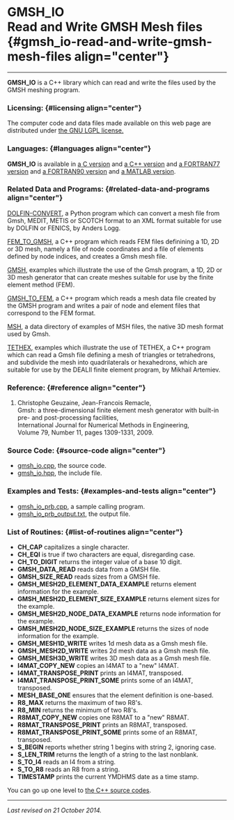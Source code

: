 GMSH\_IO\
Read and Write GMSH Mesh files {#gmsh_io-read-and-write-gmsh-mesh-files align="center"}
==============================

------------------------------------------------------------------------

**GMSH\_IO** is a C++ library which can read and write the files used by
the GMSH meshing program.

### Licensing: {#licensing align="center"}

The computer code and data files made available on this web page are
distributed under [the GNU LGPL license.](../../txt/gnu_lgpl.txt)

### Languages: {#languages align="center"}

**GMSH\_IO** is available in [a C
version](../../c_src/gmsh_io/gmsh_io.html) and [a C++
version](../../cpp_src/gmsh_io/gmsh_io.html) and [a FORTRAN77
version](../../f77_src/gmsh_io/gmsh_io.html) and [a FORTRAN90
version](../../f_src/gmsh_io/gmsh_io.html) and [a MATLAB
version](../../m_src/gmsh_io/gmsh_io.html).

### Related Data and Programs: {#related-data-and-programs align="center"}

[DOLFIN-CONVERT](../../py_src/dolfin-convert/dolfin-convert.html), a
Python program which can convert a mesh file from Gmsh, MEDIT, METIS or
SCOTCH format to an XML format suitable for use by DOLFIN or FENICS, by
Anders Logg.

[FEM\_TO\_GMSH](../../cpp_src/fem_to_gmsh/fem_to_gmsh.html), a C++
program which reads FEM files definining a 1D, 2D or 3D mesh, namely a
file of node coordinates and a file of elements defined by node indices,
and creates a Gmsh mesh file.

[GMSH](../../examples/gmsh/gmsh.html), examples which illustrate the use
of the Gmsh program, a 1D, 2D or 3D mesh generator that can create
meshes suitable for use by the finite element method (FEM).

[GMSH\_TO\_FEM](../../cpp_src/gmsh_to_fem/gmsh_to_fem.html), a C++
program which reads a mesh data file created by the GMSH program and
writes a pair of node and element files that correspond to the FEM
format.

[MSH](../../data/msh/msh.html), a data directory of examples of MSH
files, the native 3D mesh format used by Gmsh.

[TETHEX](../../examples/tethex/tethex.html), examples which illustrate
the use of TETHEX, a C++ program which can read a Gmsh file defining a
mesh of triangles or tetrahedrons, and subdivide the mesh into
quadrilaterals or hexahedrons, which are suitable for use by the DEALII
finite element program, by Mikhail Artemiev.

### Reference: {#reference align="center"}

1.  Christophe Geuzaine, Jean-Francois Remacle,\
    Gmsh: a three-dimensional finite element mesh generator with
    built-in pre- and post-processing facilities,\
    International Journal for Numerical Methods in Engineering,\
    Volume 79, Number 11, pages 1309-1331, 2009.

### Source Code: {#source-code align="center"}

-   [gmsh\_io.cpp](gmsh_io.cpp), the source code.
-   [gmsh\_io.hpp](gmsh_io.hpp), the include file.

### Examples and Tests: {#examples-and-tests align="center"}

-   [gmsh\_io\_prb.cpp](gmsh_io_prb.cpp), a sample calling program.
-   [gmsh\_io\_prb\_output.txt](gmsh_io_prb_output.txt), the output
    file.

### List of Routines: {#list-of-routines align="center"}

-   **CH\_CAP** capitalizes a single character.
-   **CH\_EQI** is true if two characters are equal, disregarding case.
-   **CH\_TO\_DIGIT** returns the integer value of a base 10 digit.
-   **GMSH\_DATA\_READ** reads data from a GMSH file.
-   **GMSH\_SIZE\_READ** reads sizes from a GMSH file.
-   **GMSH\_MESH2D\_ELEMENT\_DATA\_EXAMPLE** returns element information
    for the example.
-   **GMSH\_MESH2D\_ELEMENT\_SIZE\_EXAMPLE** returns element sizes for
    the example.
-   **GMSH\_MESH2D\_NODE\_DATA\_EXAMPLE** returns node information for
    the example.
-   **GMSH\_MESH2D\_NODE\_SIZE\_EXAMPLE** returns the sizes of node
    information for the example.
-   **GMSH\_MESH1D\_WRITE** writes 1d mesh data as a Gmsh mesh file.
-   **GMSH\_MESH2D\_WRITE** writes 2d mesh data as a Gmsh mesh file.
-   **GMSH\_MESH3D\_WRITE** writes 3D mesh data as a Gmsh mesh file.
-   **I4MAT\_COPY\_NEW** copies an I4MAT to a "new" I4MAT.
-   **I4MAT\_TRANSPOSE\_PRINT** prints an I4MAT, transposed.
-   **I4MAT\_TRANSPOSE\_PRINT\_SOME** prints some of an I4MAT,
    transposed.
-   **MESH\_BASE\_ONE** ensures that the element definition is
    one-based.
-   **R8\_MAX** returns the maximum of two R8's.
-   **R8\_MIN** returns the minimum of two R8's.
-   **R8MAT\_COPY\_NEW** copies one R8MAT to a "new" R8MAT.
-   **R8MAT\_TRANSPOSE\_PRINT** prints an R8MAT, transposed.
-   **R8MAT\_TRANSPOSE\_PRINT\_SOME** prints some of an R8MAT,
    transposed.
-   **S\_BEGIN** reports whether string 1 begins with string 2, ignoring
    case.
-   **S\_LEN\_TRIM** returns the length of a string to the last
    nonblank.
-   **S\_TO\_I4** reads an I4 from a string.
-   **S\_TO\_R8** reads an R8 from a string.
-   **TIMESTAMP** prints the current YMDHMS date as a time stamp.

You can go up one level to [the C++ source codes](../cpp_src.html).

------------------------------------------------------------------------

*Last revised on 21 October 2014.*
